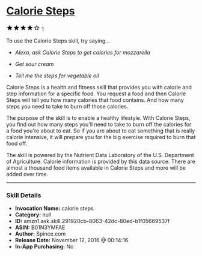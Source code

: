 # [Calorie Steps](http://alexa.amazon.com/#skills/amzn1.ask.skill.291920cb-8063-42dc-80ed-b1f05669537f)
![4 stars](../../images/ic_star_black_18dp_1x.png)![4 stars](../../images/ic_star_black_18dp_1x.png)![4 stars](../../images/ic_star_black_18dp_1x.png)![4 stars](../../images/ic_star_black_18dp_1x.png)![4 stars](../../images/ic_star_border_black_18dp_1x.png) 1

To use the Calorie Steps skill, try saying...

* *Alexa, ask Calorie Steps to get calories for mozzarella*

* *Get sour cream*

* *Tell me the steps for vegetable oil*

Calorie Steps is a health and fitness skill that provides you with calorie and step information for a specific food. You request a food and then Calorie Steps will tell you how many calories that food contains. And how many steps you need to take to burn off those calories.

The purpose of the skill is to enable a healthy lifestyle. With Calorie Steps, you find out how many steps you'll need to take to burn off the calories for a food you're about to eat. So if you are about to eat something that is really calorie intensive, it will prepare you for the big exercise required to burn that food off.

The skill is powered by the Nutrient Data Laboratory of the U.S. Department of Agriculture. Calorie information is provided by this data source. There are almost a thousand food items available in Calorie Steps and more will be added over time.

***

### Skill Details

* **Invocation Name:** calorie steps
* **Category:** null
* **ID:** amzn1.ask.skill.291920cb-8063-42dc-80ed-b1f05669537f
* **ASIN:** B01N3YMFAE
* **Author:** Spince.com
* **Release Date:** November 12, 2016 @ 00:14:16
* **In-App Purchasing:** No
